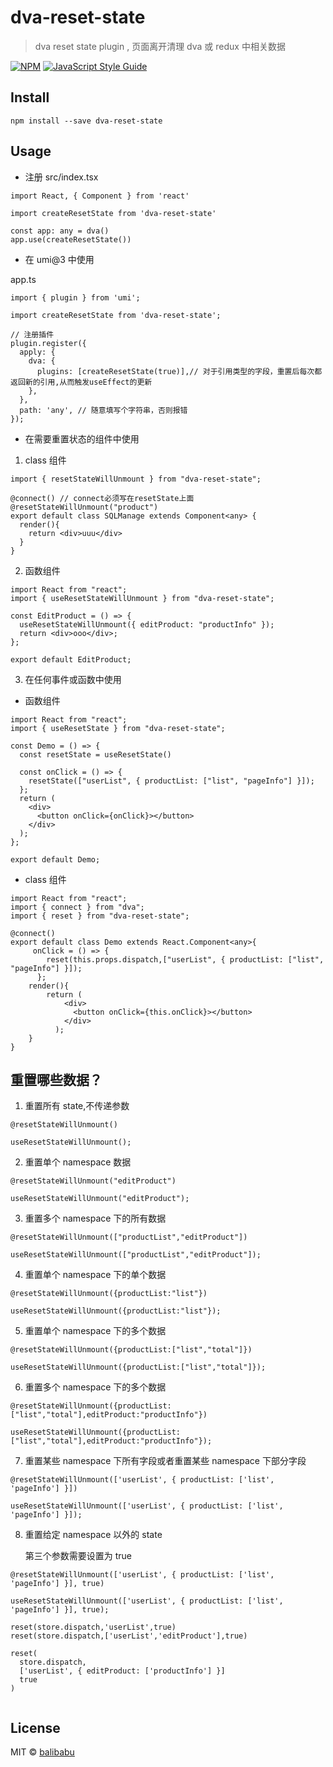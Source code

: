 # dva-reset-state

> dva reset state plugin , 页面离开清理 dva 或 redux 中相关数据

[![NPM](https://img.shields.io/npm/v/dva-reset-state.svg)](https://www.npmjs.com/package/dva-reset-state) [![JavaScript Style Guide](https://img.shields.io/badge/code_style-standard-brightgreen.svg)](https://standardjs.com)

## Install

```
npm install --save dva-reset-state
```

## Usage

- 注册 src/index.tsx

```tsx
import React, { Component } from 'react'

import createResetState from 'dva-reset-state'

const app: any = dva()
app.use(createResetState())
```

- 在 umi@3 中使用

app.ts

```
import { plugin } from 'umi';

import createResetState from 'dva-reset-state';

// 注册插件
plugin.register({
  apply: {
    dva: {
      plugins: [createResetState(true)],// 对于引用类型的字段，重置后每次都返回新的引用,从而触发useEffect的更新
    },
  },
  path: 'any', // 随意填写个字符串，否则报错
});
```

- 在需要重置状态的组件中使用

1. class 组件

```
import { resetStateWillUnmount } from "dva-reset-state";

@connect() // connect必须写在resetState上面
@resetStateWillUnmount("product")
export default class SQLManage extends Component<any> {
  render(){
    return <div>uuu</div>
  }
}
```

2. 函数组件

```
import React from "react";
import { useResetStateWillUnmount } from "dva-reset-state";

const EditProduct = () => {
  useResetStateWillUnmount({ editProduct: "productInfo" });
  return <div>ooo</div>;
};

export default EditProduct;
```

3. 在任何事件或函数中使用

- 函数组件

```
import React from "react";
import { useResetState } from "dva-reset-state";

const Demo = () => {
  const resetState = useResetState()

  const onClick = () => {
    resetState(["userList", { productList: ["list", "pageInfo"] }]);
  };
  return (
    <div>
      <button onClick={onClick}></button>
    </div>
  );
};

export default Demo;
```

- class 组件

```
import React from "react";
import { connect } from "dva";
import { reset } from "dva-reset-state";

@connect()
export default class Demo extends React.Component<any>{
     onClick = () => {
        reset(this.props.dispatch,["userList", { productList: ["list", "pageInfo"] }]);
      };
    render(){
        return (
            <div>
              <button onClick={this.onClick}></button>
            </div>
          );
    }
}

```

## 重置哪些数据？

1. 重置所有 state,不传递参数

```
@resetStateWillUnmount()

useResetStateWillUnmount();
```

2. 重置单个 namespace 数据

```
@resetStateWillUnmount("editProduct")

useResetStateWillUnmount("editProduct");
```

3. 重置多个 namespace 下的所有数据

```
@resetStateWillUnmount(["productList","editProduct"])

useResetStateWillUnmount(["productList","editProduct"]);
```

4. 重置单个 namespace 下的单个数据

```
@resetStateWillUnmount({productList:"list"})

useResetStateWillUnmount({productList:"list"});
```

5. 重置单个 namespace 下的多个数据

```
@resetStateWillUnmount({productList:["list","total"]})

useResetStateWillUnmount({productList:["list","total"]});
```

6. 重置多个 namespace 下的多个数据

```
@resetStateWillUnmount({productList:["list","total"],editProduct:"productInfo"})

useResetStateWillUnmount({productList:["list","total"],editProduct:"productInfo"});
```

7. 重置某些 namespace 下所有字段或者重置某些 namespace 下部分字段

```
@resetStateWillUnmount(['userList', { productList: ['list', 'pageInfo'] }])

useResetStateWillUnmount(['userList', { productList: ['list', 'pageInfo'] }]);
```

8. 重置给定 namespace 以外的 state

   第三个参数需要设置为 true

```
@resetStateWillUnmount(['userList', { productList: ['list', 'pageInfo'] }], true)

useResetStateWillUnmount(['userList', { productList: ['list', 'pageInfo'] }], true);

reset(store.dispatch,'userList',true)
reset(store.dispatch,['userList','editProduct'],true)

reset(
  store.dispatch,
  ['userList', { editProduct: ['productInfo'] }]
  true
)


```

## License

MIT © [balibabu](https://github.com/cike8899)
